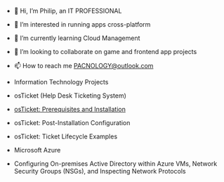 - 👋 Hi, I’m Philip, an IT PROFESSIONAL
- 👀 I’m interested in running apps cross-platform
- 🌱 I’m currently learning Cloud Management
- 💞️ I’m looking to collaborate on game and frontend app projects
- 📫 How to reach me PACNOLOGY@outlook.com

- Information Technology Projects
- osTicket (Help Desk Ticketing System)
- [osTicket: Prerequisites and Installation](https://github.com/PACNOLOGY/osTicket-Prerequisites-and-Installation)
- osTicket: Post-Installation Configuration
- osTicket: Ticket Lifecycle Examples

- Microsoft Azure
- Configuring On-premises Active Directory within Azure VMs, Network Security Groups (NSGs), and Inspecting Network Protocols
<!---
PACNOLOGY/PACNOLOGY is a ✨ special ✨ repository because its `README.md` (this file) appears on your GitHub profile.
You can click the Preview link to take a look at your changes.
--->
